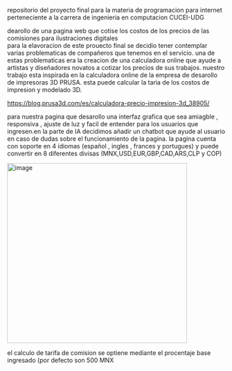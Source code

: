 repositorio del proyecto final para la materia de programacion para internet perteneciente a la carrera de ingenieria en computacion CUCEI-UDG

dearollo de una pagina web que cotise los costos de los precios de las comisiones para ilustraciones digitales  
para la elavoracion de este prouecto final se decidio tener contemplar varias problematicas de compañeros que tenemos en el servicio. una de estas problematicas era la creacion 
de una calculadora online que ayude a artistas y diseñadores novatos a cotizar los precios de sus trabajos. nuestro trabajo esta inspirada en la calculadora online de la 
empresa de desarollo de impresoras 3D PRUSA. esta puede calcular la taria de los costos de impresion y modelado 3D.

https://blog.prusa3d.com/es/calculadora-precio-impresion-3d_38905/

para nuestra pagina que desarollo una interfaz grafica que sea amiagble , responsiva , ajuste de luz  y facil de entender para los usuarios que ingresen.en la parte de IA decidimos añadir un chatbot que ayude al usuario en caso de dudas sobre el funcionamiento de la pagina. la pagina cuenta con soporte en 4 idiomas (español , ingles , frances y portugues) y puede convertir en 8 diferentes divisas (MNX,USD,EUR,GBP,CAD,ARS,CLP y COP) 

<img width="415" alt="image" src="https://github.com/user-attachments/assets/b9955861-564e-4b4b-980d-777215c48f8e" />

el calculo de tarifa de comision se optiene mediante el procentaje base ingresado (por defecto son 500 MNX
